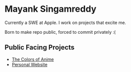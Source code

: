 # Mayank Singamreddy

Currently a SWE at Apple. I work on projects that excite me.   

Born to make repo public, forced to commit privately :( 

## Public Facing Projects
- [The Colors of Anime](http://thecolorsofanime.com/)
- [Personal Website](https://singamreddy.com/)
